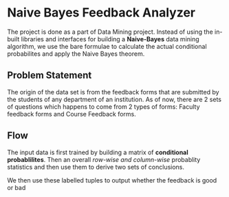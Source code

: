 # Naive Bayes Feedback Analyzer

The project is done as a part of Data Mining project. Instead of using the in-built libraries and interfaces for building a **Naive-Bayes** data mining algorithm, we use the bare formulae to calculate the actual conditional probabilites and apply the Naive Bayes theorem.

## Problem Statement

The origin of the data set is from the feedback forms that are submitted by the students of any department of an institution.
As of now, there are 2 sets of questions which happens to come from 2 types of forms: Faculty feedback forms and Course Feedback forms.

## Flow

The input data is first trained by building a matrix of **conditional probablilites**.
Then an overall *row-wise and column-wise* probablity statistics and then use them to derive two sets of conclusions.

We then use these labelled tuples to output whether the feedback is good or bad

